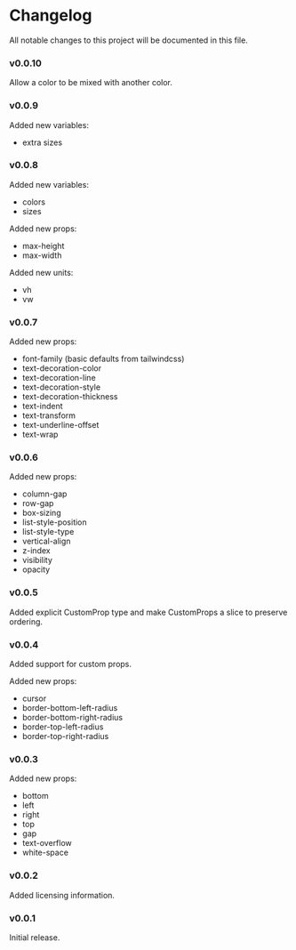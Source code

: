 # Changelog

All notable changes to this project will be documented in this file.

### v0.0.10

Allow a color to be mixed with another color.

### v0.0.9

Added new variables:

- extra sizes

### v0.0.8

Added new variables:

- colors
- sizes

Added new props:

- max-height
- max-width

Added new units:

- vh
- vw

### v0.0.7

Added new props:

- font-family (basic defaults from tailwindcss)
- text-decoration-color
- text-decoration-line
- text-decoration-style
- text-decoration-thickness
- text-indent
- text-transform
- text-underline-offset
- text-wrap

### v0.0.6

Added new props:

- column-gap
- row-gap
- box-sizing
- list-style-position
- list-style-type
- vertical-align
- z-index
- visibility
- opacity

### v0.0.5

Added explicit CustomProp type and make CustomProps a slice to preserve ordering.

### v0.0.4

Added support for custom props.

Added new props:

- cursor
- border-bottom-left-radius
- border-bottom-right-radius
- border-top-left-radius
- border-top-right-radius

### v0.0.3

Added new props:

- bottom
- left
- right
- top
- gap
- text-overflow
- white-space

### v0.0.2

Added licensing information.

### v0.0.1

Initial release.